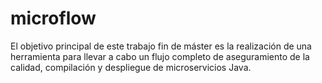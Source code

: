 # microflow

El objetivo principal de este trabajo fin de máster es la realización de una herramienta para llevar a cabo un flujo completo de aseguramiento de la calidad, compilación y despliegue de microservicios Java.
